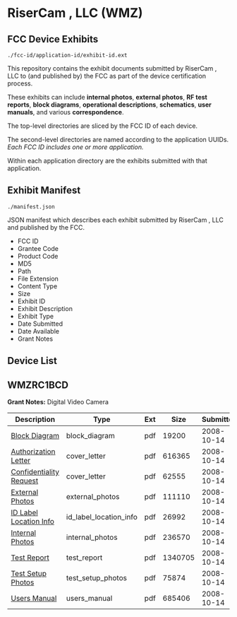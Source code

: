 # RiserCam  ,  LLC (WMZ)
## FCC Device Exhibits

```
./fcc-id/application-id/exhibit-id.ext
```

This repository contains the exhibit documents submitted by RiserCam  ,  LLC to (and published by) the FCC as part of the device certification process.

These exhibits can include **internal photos**, **external photos**, **RF test reports**, **block diagrams**, **operational descriptions**, **schematics**, **user manuals**, and various **correspondence**.

The top-level directories are sliced by the FCC ID of each device.

The second-level directories are named according to the application UUIDs. *Each FCC ID includes one or more application.*

Within each application directory are the exhibits submitted with that application. 

## Exhibit Manifest

```
./manifest.json
```

JSON manifest which describes each exhibit submitted by RiserCam  ,  LLC and published by the FCC.

- FCC ID
- Grantee Code
- Product Code
- MD5
- Path
- File Extension
- Content Type
- Size
- Exhibit ID
- Exhibit Description
- Exhibit Type
- Date Submitted
- Date Available
- Grant Notes

## Device List
## WMZRC1BCD
**Grant Notes:** Digital Video Camera

| Description | Type | Ext | Size | Submitted | Available |
| ----------- | ---- | --- | ---- | --------- | --------- |
| [Block Diagram](WMZRC1BCD/40ac0ba6bdec1e0cfc1468229ba3a856/1014827.pdf) | block_diagram | pdf | 19200 | 2008-10-14 | 2008-10-16 |
| [Authorization Letter](WMZRC1BCD/40ac0ba6bdec1e0cfc1468229ba3a856/1014828.pdf) | cover_letter | pdf | 616365 | 2008-10-14 | 2008-10-16 |
| [Confidentiality Request](WMZRC1BCD/40ac0ba6bdec1e0cfc1468229ba3a856/1014829.pdf) | cover_letter | pdf | 62555 | 2008-10-14 | 2008-10-16 |
| [External Photos](WMZRC1BCD/40ac0ba6bdec1e0cfc1468229ba3a856/1014830.pdf) | external_photos | pdf | 111110 | 2008-10-14 | 2008-10-16 |
| [ID Label Location Info](WMZRC1BCD/40ac0ba6bdec1e0cfc1468229ba3a856/1014831.pdf) | id_label_location_info | pdf | 26992 | 2008-10-14 | 2008-10-16 |
| [Internal Photos](WMZRC1BCD/40ac0ba6bdec1e0cfc1468229ba3a856/1014832.pdf) | internal_photos | pdf | 236570 | 2008-10-14 | 2008-10-16 |
| [Test Report](WMZRC1BCD/40ac0ba6bdec1e0cfc1468229ba3a856/1014835.pdf) | test_report | pdf | 1340705 | 2008-10-14 | 2008-10-16 |
| [Test Setup Photos](WMZRC1BCD/40ac0ba6bdec1e0cfc1468229ba3a856/1014836.pdf) | test_setup_photos | pdf | 75874 | 2008-10-14 | 2008-10-16 |
| [Users Manual](WMZRC1BCD/40ac0ba6bdec1e0cfc1468229ba3a856/1014837.pdf) | users_manual | pdf | 685406 | 2008-10-14 | 2008-10-16 |
